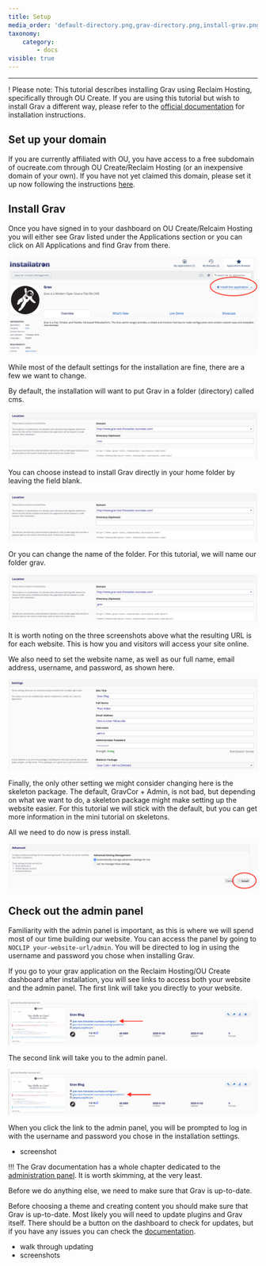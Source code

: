 ```yaml
---
title: Setup
media_order: 'default-directory.png,grav-directory.png,install-grav.png,installation-settings.png,no-directory.png,to-admin-panel.png,to-website.png,red-arrow.png,installatron-grav.png'
taxonomy:
    category:
        - docs
visible: true
---
```


---

! Please note: This tutorial describes installing Grav using Reclaim Hosting, specifically through OU Create. If you are using this tutorial but wish to install Grav a different way, please refer to the [official documentation](https://learn.getgrav.org/16/basics/installation) for installation instructions.

## Set up your domain

If you are currently affiliated with OU, you have access to a free subdomain of oucreate.com through OU Create/Reclaim Hosting (or an inexpensive domain of your own). If you have not yet claimed this domain, please set it up now following the instructions [here](https://create.ou.edu/docs/getting-started/signing-up/).

## Install Grav

Once you have signed in to your dashboard on OU Create/Relcaim Hosting you will either see Grav listed under the Applications section or you can click on All Applications and find Grav from there.

![install button](./installatron-grav.png)

While most of the default settings for the installation are fine, there are a few we want to change.

By default, the installation will want to put Grav in a folder (directory) called cms.

![default installation directory](./default-directory.png)

You can choose instead to install Grav directly in your home folder by leaving the field blank.

![no installation directory](./no-directory.png)

Or you can change the name of the folder. For this tutorial, we will name our folder grav.

![named installation directory](./grav-directory.png)

It is worth noting on the three screenshots above what the resulting URL is for each website. This is how you and visitors will access your site online.

We also need to set the website name, as well as our full name, email address, username, and password, as shown here.

![settings](./installation-settings.png)

Finally, the only other setting we might consider changing here is the skeleton package. The default, GravCor + Admin, is not bad, but depending on what we want to do, a skeleton package might make setting up the website easier. For this tutorial we will stick with the default, but you can get more information in the mini tutorial on skeletons.

All we need to do now is press install.

![install grav](install-grav.png)

## Check out the admin panel

Familiarity with the admin panel is important, as this is where we will spend most of our time building our website. You can access the panel by going to `NOCLIP your-website-url/admin`. You will be directed to log in using the username and password you chose when installing Grav.

If you go to your grav application on the Reclaim Hosting/OU Create dashboard after installation, you will see links to access both your website and the admin panel. The first link will take you directly to your website.

![link to website](to-website.png)

The second link will take you to the admin panel.

![link to admin panel](to-admin-panel.png)

When you click the link to the admin panel, you will be prompted to log in with the username and password you chose in the installation settings.

- screenshot

!!! The Grav documentation has a whole chapter dedicated to the [administration panel](https://learn.getgrav.org/16/admin-panel). It is worth skimming, at the very least.

Before we do anything else, we need to make sure that Grav is up-to-date.


Before choosing a theme and creating content you should make sure that Grav is up-to-date. Most likely you will need to update plugins and Grav itself. There should be a button on the dashboard to check for updates, but if you have any issues you can check the [documentation](https://learn.getgrav.org/16/admin-panel/dashboard).

- walk through updating
- screenshots